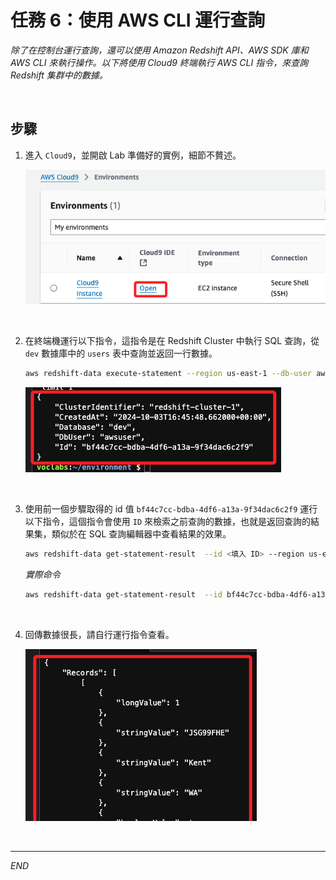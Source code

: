 # 任務 6：使用 AWS CLI 運行查詢

_除了在控制台運行查詢，還可以使用 Amazon Redshift API、AWS SDK 庫和 AWS CLI 來執行操作。以下將使用 Cloud9 終端執行 AWS CLI 指令，來查詢 Redshift 集群中的數據。_

<br>

## 步驟

1. 進入 `Cloud9`，並開啟 Lab 準備好的實例，細節不贅述。

    ![](images/img_52.png)

<br>

2. 在終端機運行以下指令，這指令是在 Redshift Cluster 中執行 SQL 查詢，從 `dev` 數據庫中的 `users` 表中查詢並返回一行數據。

    ```bash
    aws redshift-data execute-statement --region us-east-1 --db-user awsuser --cluster-identifier redshift-cluster-1 --database dev --sql "select * from users limit 1"
    ```

    ![](images/img_53.png)

<br>

3. 使用前一個步驟取得的 id 值 `bf44c7cc-bdba-4df6-a13a-9f34dac6c2f9` 運行以下指令，這個指令會使用 `ID` 來檢索之前查詢的數據，也就是返回查詢的結果集，類似於在 SQL 查詢編輯器中查看結果的效果。

    ```bash
    aws redshift-data get-statement-result  --id <填入 ID> --region us-east-1
    ```

    _實際命令_

    ```bash
    aws redshift-data get-statement-result  --id bf44c7cc-bdba-4df6-a13a-9f34dac6c2f9 --region us-east-1
    ```

<br>

4. 回傳數據很長，請自行運行指令查看。

    ![](images/img_54.png)

<br>

___

_END_